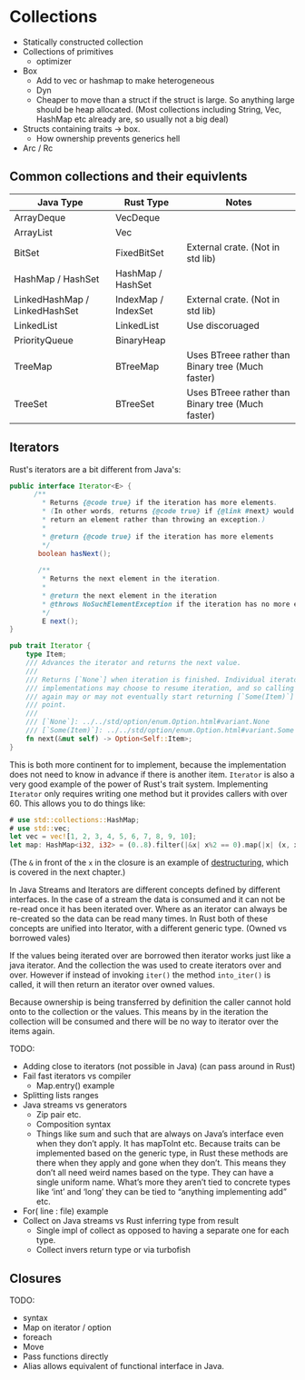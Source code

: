# Collections
  * Statically constructed collection
  * Collections of primitives
    * optimizer
  * Box
    * Add to vec or hashmap to make heterogeneous
    * Dyn
    * Cheaper to move than a struct if the struct is large. So anything large should be heap allocated. (Most collections including String, Vec, HashMap etc already are, so usually not a big deal)
  * Structs containing traits -> box.
    * How ownership prevents generics hell
  * Arc / Rc

## Common collections and their equivlents

|Java Type   | Rust Type | Notes |
|------------|-----------|-------|
|ArrayDeque  |VecDeque   |       |
|ArrayList   |Vec        |       |
|BitSet      |FixedBitSet|External crate. (Not in std lib)|
|HashMap / HashSet     |HashMap / HashSet    |       |
|LinkedHashMap / LinkedHashSet|IndexMap / IndexSet  |External crate. (Not in std lib)|
|LinkedList  |LinkedList |Use discoruaged|
|PriorityQueue|BinaryHeap|       |
|TreeMap     |BTreeMap   |Uses BTreee rather than Binary tree (Much faster)|
|TreeSet     |BTreeSet   |Uses BTreee rather than Binary tree (Much faster)|


## Iterators
Rust's iterators are a bit different from Java's:

```java
public interface Iterator<E> {
      /**
        * Returns {@code true} if the iteration has more elements.
        * (In other words, returns {@code true} if {@link #next} would
        * return an element rather than throwing an exception.)
        *
        * @return {@code true} if the iteration has more elements
        */
       boolean hasNext();
   
       /**
        * Returns the next element in the iteration.
        *
        * @return the next element in the iteration
        * @throws NoSuchElementException if the iteration has no more elements
        */
        E next();
}
```
```rust ,skt-default
pub trait Iterator {
    type Item;
    /// Advances the iterator and returns the next value.
    ///
    /// Returns [`None`] when iteration is finished. Individual iterator
    /// implementations may choose to resume iteration, and so calling `next()`
    /// again may or may not eventually start returning [`Some(Item)`] again at some
    /// point.
    ///
    /// [`None`]: ../../std/option/enum.Option.html#variant.None
    /// [`Some(Item)`]: ../../std/option/enum.Option.html#variant.Some
    fn next(&mut self) -> Option<Self::Item>;
}
```

This is both more continent for to implement, because the implementation does not need to know in advance if there is another item.
`Iterator` is also a very good example of the power of Rust's trait system. Implementing `Iterator` only requires writing one method
but it provides callers with over 60. This allows you to do things like:

```rust ,skt-main
# use std::collections::HashMap;
# use std::vec;
let vec = vec![1, 2, 3, 4, 5, 6, 7, 8, 9, 10];
let map: HashMap<i32, i32> = (0..8).filter(|&x| x%2 == 0).map(|x| (x, x * x)).collect();
```
(The `&` in front of the `x` in the closure is an example of [destructuring](./enums.html#match), which is covered in the next chapter.)

In Java Streams and Iterators are different concepts defined by different interfaces. In the case of a stream the data is consumed
and it can not be re-read once it has been iterated over. Where as an iterator can always be re-created so the data can be read many times.
In Rust both of these concepts are unified into Iterator, with a different generic type. (Owned vs borrowed vales)
 
If the values being iterated over are borrowed then iterator works just like a java iterator. And the collection the was used to create
iterators over and over. However if instead of invoking `iter()` the method `into_iter()` is called, it will then return 
an iterator over owned values. 

Because ownership is being transferred by definition the caller cannot hold onto to the collection or the values.
This means by in the iteration the collection will be consumed and there will be no way to iterator over the items again.

TODO:
  * Adding close to iterators (not possible in Java) (can pass around in Rust)
  * Fail fast iterators vs compiler
    * Map.entry() example
  * Splitting lists ranges
  * Java streams vs generators
    * Zip pair etc.
    * Composition syntax
    * Things like sum and such that are always on Java’s interface even when they don’t apply. It has mapToInt etc. Because traits can be implemented based on the generic type, in Rust these methods are there when they apply and gone when they don’t. This means they don’t all need weird names based on the type. They can have a single uniform name. What’s more they aren’t tied to concrete types like ‘int’ and ‘long’ they can be tied to “anything implementing add” etc. 
  * For( line : file) example
  * Collect on Java streams vs Rust inferring type from result
    * Single impl of collect as opposed to having a separate one for each type.
    * Collect invers return type or via turbofish

## Closures
TODO:
  * syntax
  * Map on iterator / option
  * foreach
  * Move
  * Pass functions directly
  * Alias allows equivalent of functional interface in Java.
  
  


